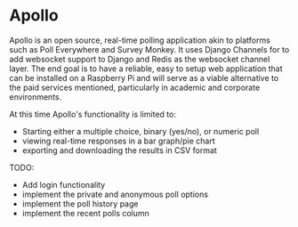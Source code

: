 # Apollo
Apollo is an open source, real-time polling application akin to platforms such as Poll Everywhere and Survey Monkey. It uses Django Channels for to add websocket support to Django and Redis as the websocket channel layer.
The end goal is to have a reliable, easy to setup web application that can be installed on a Raspberry Pi and will serve as a viable alternative to the paid services mentioned, particularly in academic and corporate environments.

At this time Apollo's functionality is limited to:
* Starting either a multiple choice, binary (yes/no), or numeric poll
* viewing real-time responses in a bar graph/pie chart
* exporting and downloading the results in CSV format

TODO:
* Add login functionality
* implement the private and anonymous poll options
* implement the poll history page
* implement the recent polls column
